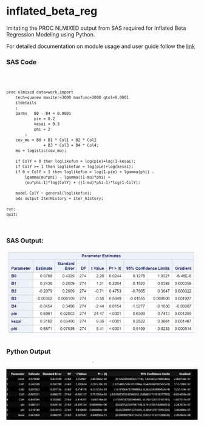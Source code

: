 # inflated_beta_reg
Imitating the PROC NLMIXED output from SAS required for Inflated Beta Regression Modeling 
using Python.

For detailed documentation on module usage and user guide follow the [link](https://github.com/pages/subhajit-dubey/inflated_beta_reg)

### SAS Code

<code>

    proc nlmixed data=work.import
        tech=quanew maxiter=3000 maxfunc=3000 qtol=0.0001
        itdetails
        ;
        parms 	B0 - B4 = 0.0001
                pie = 0.2
                kesai = 0.3
                phi = 2
            ;
        cov_mu = B0 + B1 * Col1 + B2 * Col2 
                    + B3 * Col3 + B4 * Col4;
        mu = logistic(cov_mu);
        
        if ColY = 0 then loglikefun = log(pie)+log(1-kesai);
        if ColY >= 1 then loglikefun = log(pie)+log(kesai);
        if 0 < ColY < 1 then loglikefun = log(1-pie) + lgamma(phi) -
            lgamma(mu*phi) - lgamma((1-mu)*phi) +
            (mu*phi-1)*log(ColY) + ((1-mu)*phi-1)*log(1-ColY);
            
        model ColY ~ general(loglikefun);
        ods output IterHistory = iter_history;

    run;
    quit;
</code>

### SAS Output:

![img1](https://github.com/subhajit-dubey/inflated_beta_reg/blob/main/img/img1.jpg)

### Python Output

![img2](https://github.com/subhajit-dubey/inflated_beta_reg/blob/main/img/img2.jpg)
